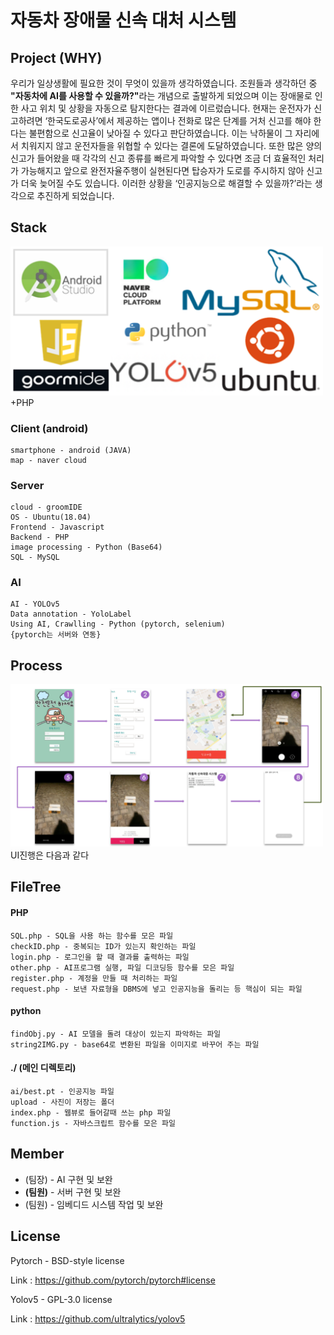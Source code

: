 # 자동차 장애물 신속 대처 시스템

## Project (WHY)
 우리가 일상생활에 필요한 것이 무엇이 있을까 생각하였습니다. 조원들과 생각하던 중 <b>"자동차에 AI를 사용할 수 있을까?"</b>라는 개념으로 출발하게 되었으며 이는 장애물로 인한 사고 위치 및 상황을 자동으로 탐지한다는 결과에 이르렀습니다. 현재는 운전자가 신고하려면 ‘한국도로공사’에서 제공하는 앱이나 전화로 많은 단계를 거처 신고를 해야 한다는 불편함으로 신고율이 낮아질 수 있다고 판단하였습니다. 이는 낙하물이 그 자리에서 치워지지 않고 운전자들을 위협할 수 있다는 결론에 도달하였습니다. 또한 많은 양의 신고가 들어왔을 때 각각의 신고 종류를 빠르게 파악할 수 있다면 조금 더 효율적인 처리가 가능해지고 앞으로 완전자율주행이 실현된다면 탑승자가 도로를 주시하지 않아 신고가 더욱 늦어질 수도 있습니다. 이러한 상황을 ‘인공지능으로 해결할 수 있을까?’라는 생각으로 추진하게 되었습니다.


## Stack
<img src="./image/stack.png" width="500px"> +PHP


### Client (android)
    smartphone - android (JAVA)
    map - naver cloud

### Server
    cloud - groomIDE
    OS - Ubuntu(18.04)
    Frontend - Javascript
    Backend - PHP
    image processing - Python (Base64)
    SQL - MySQL

### AI
    AI - YOLOv5
    Data annotation - YoloLabel
    Using AI, Crawlling - Python (pytorch, selenium)
    {pytorch는 서버와 연동}


## Process
<img src="./image/UI.png" width="500px">
UI진행은 다음과 같다


## FileTree
#### PHP
    SQL.php - SQL을 사용 하는 함수를 모은 파일
    checkID.php - 중복되는 ID가 있는지 확인하는 파일
    login.php - 로그인을 할 때 결과를 출력하는 파일
    other.php - AI프로그램 실행, 파일 디코딩등 함수를 모은 파일
    register.php - 계정을 만들 때 처리하는 파일
    request.php - 보낸 자료형을 DBMS에 넣고 인공지능을 돌리는 등 핵심이 되는 파일
#### python
    findObj.py - AI 모델을 돌려 대상이 있는지 파악하는 파일
    string2IMG.py - base64로 변환된 파일을 이미지로 바꾸어 주는 파일
#### ./ (메인 디렉토리)
    ai/best.pt - 인공지능 파일
    upload - 사진이 저장는 폴더
    index.php - 웹뷰로 들어갈때 쓰는 php 파일
    function.js - 자바스크립트 함수를 모은 파일


## Member
* (팀장) - AI 구현 및 보완
* <b>(팀원)</b> - 서버 구현 및 보완
* (팀원) - 임베디드 시스템 작업 및 보완


## License
Pytorch - BSD-style license

Link : https://github.com/pytorch/pytorch#license

Yolov5 - GPL-3.0 license

Link : https://github.com/ultralytics/yolov5